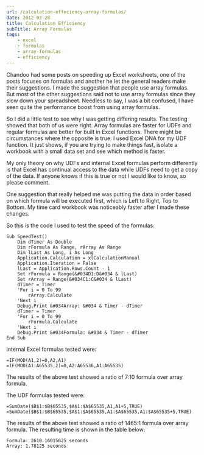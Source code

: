 ```yaml
---
url: /calculation-effeciency-array-formulas/
date: 2012-03-28
title: Calculation Efficiency
subTitle: Array Formulas
tags:
    - excel
    - formulas
    - array-formulas
    - efficiency
---
```


Chandoo had some posts on speeding up Excel worksheets, one of the posts focuses on formulas and another he let the general readers make their suggestions. I made the suggestion that people use array formulas. But most of the other suggestions said not to use array formulas since they slow down your spreadsheet. Needless to say, I was a bit confused, I have seen quite the performance boost from using array formulas.

So I did a little test to see why I was getting differing results. The testing showed that both of us were right. Array formulas are faster for UDFs and regular formulas are better for built in Excel functions. There might be circumstances where the opposite is true. I used Excel DNA for my UDF function. It just shows, if you are trying to make things fast, isolate a workbook with a small data set and see which method is faster.

My only theory on why UDFs and internal Excel formulas perform differently is that Excel has continual access to the data while UDFs need to get a copy of the data. If anyone knows if this is true or not I would like to know, so please comment.

One suggestion that really helped me was putting the data in order based on which formula will be executed first, which is Left to Right, Top to Bottom. My time card workbook was noticeably faster after I made these changes.

So this is the code I used to test the speed of the formulas:

``` vbscript
Sub SpeedTest()
    Dim dTimer As Double
    Dim rFormula As Range, rArray As Range
    Dim lLast As Long, i As Long
    Application.Calculation = xlCalculationManual
    Application.Iteration = False
    lLast = Application.Rows.Count - 1
    Set rFormula = Range(&#034D1:D&#034 & lLast)
    Set rArray = Range(&#034C1:C&#034 & lLast)
    dTimer = Timer
    'For i = 0 To 99
        rArray.Calculate
    'Next i
    Debug.Print &#034Array: &#034 & Timer - dTimer
    dTimer = Timer
    'For i = 0 To 99
        rFormula.Calculate
    'Next i
    Debug.Print &#034Formula: &#034 & Timer - dTimer
End Sub
```

Internal Excel formulas tested were:

``` vbscript
=IF(MOD(A1,2)=0,A2,A1)
=IF(MOD(A1:A65535,2)=0,A2:A65536,A1:A65535)
```

The results of the above test showed a ratio of 7:10 formula over array formula.

The UDF formulas tested were:

``` vbscript
=SumDate($B$1:$B$65535,$A$1:$A$65535,A1,A1+5,TRUE)
=SumDate($B$1:$B$65535,$A$1:$A$65535,A1:$A$65535,A1:$A$65535+5,TRUE)
```

The results of the above test showed a ratio of 1465:1 formula over array formula. The resulting time is shown in the table below:

``` vbscript
Formula: 2610.16015625 seconds
Array: 1.78125 seconds
```

